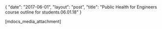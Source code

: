 {
   "date": "2017-06-01",
   "layout": "post",
   "title": "Public Health for Engineers course outline for students.06.01.18"
}

[mdocs_media_attachment]